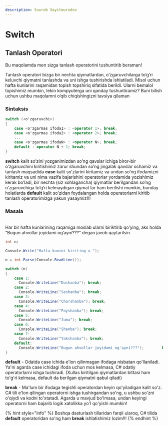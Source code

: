 ```yaml
---
description: Suxrob Xayitmurodov
---
```


# Switch

## Tanlash Operatori

Bu maqolamda men sizga tanlash operatorini tushuntirib beraman!

Tanlash operatori bizga bir nechta qiymatlardan, o’zgaruvchilarga to’g’ri keluvchi qiymatni tanlashda va uni ishga tushirishda ishlatiladi. Misol uchun hafta kunlarini raqamidan topish topshiriq sifatida berildi. Ularni bemalol topishimiz mumkin, lekin kompyuterga uni qanday tushuntiramiz? Buni bilish uchun ushbu maqolamni o’qib chiqishingizni tavsiya qilaman

### Sintaksis

```csharp
switch (<o'zgaruvchi>)
{
    case <o'zgarmas ifoda1> : <operator 1>; break;
    case <o'zgarmas ifoda2> : <operator 2>; break;
    ...
    case <o'zgarmas ifodaN> : <operator N>; break;
    default : operator N + 1; break;
}
```

**switch** kalit so’zini yozganimizdan so’ng qavslar ichiga biror-bir o’zgaruvchini kiritishimiz zarur shundan so’ng jingalak qavslar ochamiz va tanlash maqsadida **case** kalit so’zlarini kiritamiz va undan so’ng ifodamizni kiritamiz va uni nima vazifa bajarishini operatorlar yordamida yozishimiz kerak bo’ladi, bir nechta (siz xohlagancha) qiymatlar berilgandan so’ng o’zgaruvchiga to’g’ri kelmaydigan qiymat lar ham berilishi mumkin, bunday holatlarda **default** kalit so’zidan foydalangan holda operatorlarni kiritib tanlash operatorimizga yakun yasaymiz!!!

### Masala

\
Har bir hafta kunlarining raqamiga moslab ularni biriktirib qo’ying, aks holda “Bugun ahvollar joyidami og’ayni???” degan javob qaytarilsin.

```csharp
int n;

Console.Write("Hafta kunini kiriting = ");

n = int.Parse(Console.ReadLine());

switch (n)
{
    case 1: 
      Console.WriteLine("Dushanba"); break;
    case 2: 
      Console.WriteLine("Seshanba"); break;
    case 3: 
      Console.WriteLine("Chorshanba"); break;
    case 4: 
      Console.WriteLine("Payshanba"); break;
    case 5: 
      Console.WriteLine("Juma"); break;
    case 6: 
      Console.WriteLine("Shanba"); break;
    case 7: 
      Console.WriteLine("Yakshanba"); break;
    default: 
      Console.WriteLine("Bugun ahvollar joyidami og'ayni???"); 		  break;
}
```

**default** - Odatda case ichida e'lon qilinmagan ifodaga nisbatan qo'llaniladi. Ya'ni agarda case ichidagi ifoda uchun mos kelmasa, C# odatiy operatorlarni ishga tushiradi. (Xullas kiritilgan qiymatlardan bittasi ham to'g'ri kelmasa, default da berilgan qiymatni qabul qiladi)

**break** - Ma'lum bir ifodaga tegishli operatordan keyin qo'yiladigan kalit so'z. C# tili e'lon qilingan operatorni ishga tushirgandan so'ng, u ushbu so'zni o'qiydi va kodni to'xtatadi. Agarda u mavjud bo'lmasa, undan keyingi operatorni ham bajarib logik xatolikka yo'l qo'yishi mumkin!

{% hint style="info" %}
Boshqa dasturlash tillaridan farqli ularoq, C# tilida **default** operatoridan so'ng ham **break** ishlatishimiz lozim!!!
{% endhint %}
